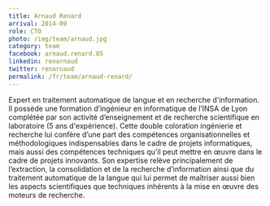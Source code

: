 ```yaml
---
title: Arnaud Renard
arrival: 2014-09
role: CTO
photo: /img/team/arnaud.jpg
category: team
facebook: arnaud.renard.85
linkedin: renarnaud
twitter: renarnaud
permalink: /fr/team/arnaud-renard/
---
```

Expert en traitement automatique de langue et en recherche d'information. Il possède une formation
d’ingénieur en informatique de l’INSA de Lyon complétée par son activité d’enseignement et de recherche
scientifique en laboratoire (5 ans d'expérience). Cette double coloration ingénierie et recherche lui confère
d’une part des compétences organisationnelles et méthodologiques indispensables dans le cadre de
projets informatiques, mais aussi des compétences techniques qu’il peut mettre en œuvre dans le cadre de
projets innovants. Son expertise relève principalement de l’extraction, la consolidation et de la recherche d’information
ainsi que du traitement automatique de la langue qui lui permet de maîtriser aussi bien les aspects scientifiques que
techniques inhérents à la mise en œuvre des moteurs de recherche.

